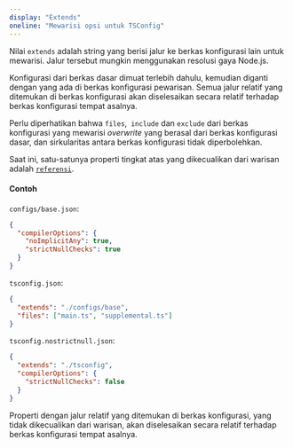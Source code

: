 ```yaml
---
display: "Extends"
oneline: "Mewarisi opsi untuk TSConfig"
---
```


Nilai `extends` adalah string yang berisi jalur ke berkas konfigurasi lain untuk mewarisi.
Jalur tersebut mungkin menggunakan resolusi gaya Node.js.

Konfigurasi dari berkas dasar dimuat terlebih dahulu, kemudian diganti dengan yang ada di berkas konfigurasi pewarisan. Semua jalur relatif yang ditemukan di berkas konfigurasi akan diselesaikan secara relatif terhadap berkas konfigurasi tempat asalnya.

Perlu diperhatikan bahwa `files`,` include` dan `exclude` dari berkas konfigurasi yang mewarisi _overwrite_ yang berasal dari
berkas konfigurasi dasar, dan sirkularitas antara berkas konfigurasi tidak diperbolehkan.

Saat ini, satu-satunya properti tingkat atas yang dikecualikan dari warisan adalah [`referensi`](#references).

#### Contoh

`configs/base.json`:

```json tsconfig
{
  "compilerOptions": {
    "noImplicitAny": true,
    "strictNullChecks": true
  }
}
```

`tsconfig.json`:

```json tsconfig
{
  "extends": "./configs/base",
  "files": ["main.ts", "supplemental.ts"]
}
```

`tsconfig.nostrictnull.json`:

```json tsconfig
{
  "extends": "./tsconfig",
  "compilerOptions": {
    "strictNullChecks": false
  }
}
```

Properti dengan jalur relatif yang ditemukan di berkas konfigurasi, yang tidak dikecualikan dari warisan, akan diselesaikan secara relatif terhadap berkas konfigurasi tempat asalnya.
